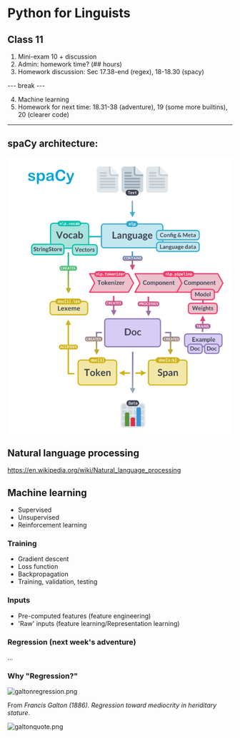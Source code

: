 # Python for Linguists

## Class 11
1. Mini-exam 10 + discussion
2. Admin: homework time? (## hours)
3. Homework discussion: Sec 17.38-end (regex), 18-18.30 (spacy)

--- break ---

4. Machine learning
5. Homework for next time: 18.31-38 (adventure), 19 (some more builtins), 20 (clearer code)
------

## spaCy architecture:

![spacy_architecture.png](slides/spacy_architecture.png)

## Natural language processing

https://en.wikipedia.org/wiki/Natural_language_processing

## Machine learning
  - Supervised
  - Unsupervised
  - Reinforcement learning

### Training
- Gradient descent
- Loss function 
- Backpropagation
- Training, validation, testing

### Inputs
- Pre-computed features (feature engineering)
- 'Raw' inputs (feature learning/Representation learning)

### Regression (next week's adventure)

...

### Why "Regression?"

![galtonregression.png](galtonregression.png)

From _Francis Galton (1886). Regression toward mediocrity in heriditary stature._

![galtonquote.png](galtonquote.png)